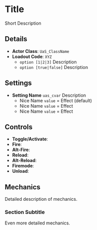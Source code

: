 # Title

Short Description

## Details

* **Actor Class**: `UaS_ClassName`
* **Loadout Code**: `XYZ`
  * `option [1|2|3]` Description
  * `option [true|false]` Description

## Settings

* **Setting Name** `uas_cvar` Description
  * Nice Name `value` = Effect (default)
  * Nice Name `value` = Effect
  * Nice Name `value` = Effect

## Controls

* **Toggle/Activate**:
* **Fire**:
* **Alt-Fire**:
* **Reload**:
* **Alt-Reload**:
* **Firemode**:
* **Unload**:

## Mechanics

Detailed description of mechanics.

### Section Subtitle

Even more detailed mechanics.
